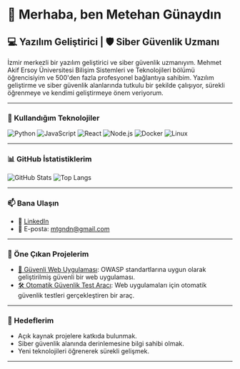 # 👋 Merhaba, ben Metehan Günaydın

## 💻 Yazılım Geliştirici | 🛡️ Siber Güvenlik Uzmanı

İzmir merkezli bir yazılım geliştirici ve siber güvenlik uzmanıyım. Mehmet Akif Ersoy Üniversitesi Bilişim Sistemleri ve Teknolojileri bölümü öğrencisiyim ve 500'den fazla profesyonel bağlantıya sahibim. Yazılım geliştirme ve siber güvenlik alanlarında tutkulu bir şekilde çalışıyor, sürekli öğrenmeye ve kendimi geliştirmeye önem veriyorum.

---

### 🚀 Kullandığım Teknolojiler

![Python](https://img.shields.io/badge/-Python-3776AB?style=flat-square&logo=python&logoColor=white)
![JavaScript](https://img.shields.io/badge/-JavaScript-F7DF1E?style=flat-square&logo=javascript&logoColor=black)
![React](https://img.shields.io/badge/-React-61DAFB?style=flat-square&logo=react&logoColor=black)
![Node.js](https://img.shields.io/badge/-Node.js-339933?style=flat-square&logo=node.js&logoColor=white)
![Docker](https://img.shields.io/badge/-Docker-2496ED?style=flat-square&logo=docker&logoColor=white)
![Linux](https://img.shields.io/badge/-Linux-FCC624?style=flat-square&logo=linux&logoColor=black)

---

### 📊 GitHub İstatistiklerim

![GitHub Stats](https://github-readme-stats.vercel.app/api?username=mtgndn&show_icons=true&theme=tokyonight)
![Top Langs](https://github-readme-stats.vercel.app/api/top-langs/?username=mtgndn&layout=compact&theme=tokyonight)

---

### 📫 Bana Ulaşın

- 💼 [LinkedIn](https://www.linkedin.com/in/metehan-günaydın-361514241/)
- 📧 E-posta: mtgndn@gmail.com

---

### 🌟 Öne Çıkan Projelerim

- [🔐 Güvenli Web Uygulaması](https://github.com/mtgndn/guvenli-web-uygulamasi): OWASP standartlarına uygun olarak geliştirilmiş güvenli bir web uygulaması.
- [🛠️ Otomatik Güvenlik Test Aracı](https://github.com/mtgndn/guvenlik-test-araci): Web uygulamaları için otomatik güvenlik testleri gerçekleştiren bir araç.

---

### 🎯 Hedeflerim

- Açık kaynak projelere katkıda bulunmak.
- Siber güvenlik alanında derinlemesine bilgi sahibi olmak.
- Yeni teknolojileri öğrenerek sürekli gelişmek.

---
